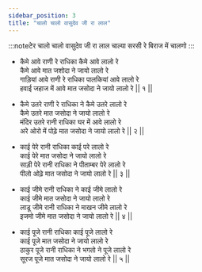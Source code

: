 ```yaml
---
sidebar_position: 3
title: "चालो चालो वासुदेव जी रा लाल"
---
```


:::noteटेर
चालो चालो वासुदेव जी रा लाल चाल्या सरसी रे बिराज में चालणो
:::

- कैमे आवे राणी रे राधिका कैमे आवे लालो रे <br/>
  कैमे आवे मात जशोदा ने जायो लालो रे <br/>
  गाड़ियां आवे राणी रे राधिका पालकियां आवे लालो रे <br/>
  हवाई जहाज में आवे मात जसोदा ने जायो लालो रे || १ ||

- कैमे उतरे राणी रे राधिका ने कैमे उतरे लालो रे <br/>
  कैमे उतरे मात जसोदा ने जायो लालो रे <br/>
  मंदिर उतरे रानी राधिका घर में आवे लालो रे <br/>
  अरे ओरो में पोढ़े मात जसोदा ने जायो लालो रे || २ ||

- काई पेरे रानी राधिका काई परे लालो रे <br/>
  काई पेरे मात जसोदा ने जायो लालो रे <br/>
  साड़ी पेरे रानी राधिका ने पीताम्बर पेरे लालो रे <br/>
  पीलो ओढ़े मात जसोदा ने जायो लालो रे || ३ ||

- काई जीमे रानी राधिका ने काई जीमे लालो रे <br/>
  काई जीमे मात जसोदा ने जायो लालो रे <br/>
  लाडू जीमे रानी राधिका ने माखन जीमे लालो रे <br/>
  इजमो जीमे मात जसोदा ने जायो लालो रे || ४ ||

- काई पूजे रानी राधिका काई पूजे लालो रे <br/>
  काई पूजे मात जसोदा ने जायो लालो रे <br/>
  ठाकुर पूजे रानी राधिका ने भगतो ने पूजे लालो रे <br/>
  सूरज पूजे मात जसोदा ने जायो लालो रे || ५ ||
